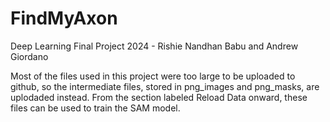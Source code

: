 # FindMyAxon
Deep Learning Final Project 2024 - Rishie Nandhan Babu and Andrew Giordano

Most of the files used in this project were too large to be uploaded to github, so the intermediate files, stored in png_images and png_masks, are uplodaded instead. From the section labeled Reload Data onward, these files can be used to train the SAM model.
